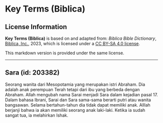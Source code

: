 # Key Terms (Biblica)

## License Information

**Key Terms (Biblica)** is based on and adapted from: _Biblica Bible Dictionary_, [Biblica, Inc.](https://www.biblica.com/), 2023, which is licensed under a [CC BY-SA 4.0 license](https://creativecommons.org/licenses/by-sa/4.0/legalcode.en).

This markdown version is provided under the same license.



--------------------------------

## Sara (id: 203382)

Seorang wanita dari Mesopotamia yang merupakan istri Abraham. Dia adalah anak perempuan Terah tetapi dari ibu yang berbeda dengan Abraham. Allah mengubah nama Sarai menjadi Sara dalam kejadian pasal 17\. Dalam bahasa Ibrani, Sarai dan Sara sama\-sama berarti putri atau wanita bangsawan. Selama bertahun\-tahun dia tidak dapat memiliki anak. Alllah berjanji bahwa ia akan memiliki seorang anak laki\-laki. Ketika ia sudah sangat tua, ia melahirkan Ishak.


